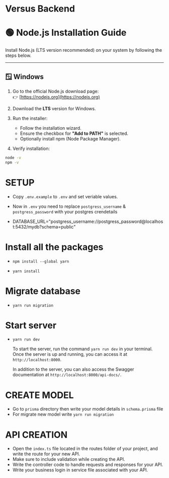 # Versus Backend

# 🟢 Node.js Installation Guide

Install Node.js (LTS version recommended) on your system by following the steps below.

---

## 🪟 Windows

1. Go to the official Node.js download page:  
   👉 [https://nodejs.org](https://nodejs.org)

2. Download the **LTS** version for Windows.

3. Run the installer:

   - Follow the installation wizard.
   - Ensure the checkbox for **"Add to PATH"** is selected.
   - Optionally install npm (Node Package Manager).

4. Verify installation:

```bash
node -v
npm -v
```

# SETUP

- Copy `.env.example` to `.env` and set veriable values.

- Now in `.env` you need to replace `postgress_username` & `postgress_password` with your postgres crendetails
- DATABASE_URL="postgress_username://postgress_password@localhost:5432/mydb?schema=public"

# Install all the packages

- `npm install --global yarn`

- `yarn install`

# Migrate database

- `yarn run migration`

# Start server

- `yarn run dev`

  To start the server, run the command `yarn run dev` in your terminal. Once the server is up and running, you can access it at `http://localhost:8000`.

  In addition to the server, you can also access the Swagger documentation at `http://localhost:8000/api-docs/`.

# CREATE MODEL

- Go to `prisma` directory then write your model details in `schema.prisma` file
- For migrate new model write `yarn run migration`

# API CREATION

- Open the `index.ts` file located in the routes folder of your project, and write the route for your new API.
- Make sure to include validation while creating the API.
- Write the controller code to handle requests and responses for your API.
- Write your business login in service file associated with your API.

```

```
